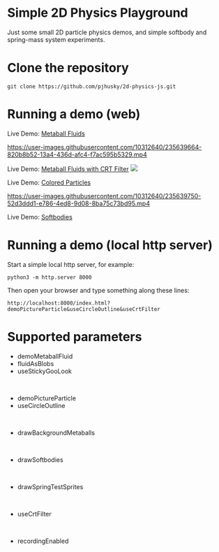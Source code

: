 # Simple 2D Physics Playground

Just some small 2D particle physics demos, and simple softbody and spring-mass system experiments.

# Clone the repository

```git clone https://github.com/pjhusky/2d-physics-js.git```

# Running a demo (web)

Live Demo: [Metaball Fluids](https://htmlpreview.github.io/?https://github.com/pjhusky/2d-physics-js/main/index.html&demoMetaballFluid&fluidAsBlobs&useStickyGooLook)
<!-- ![](/Metaball.jpg) -->
<!--
<a href="https://user-images.githubusercontent.com/10312640/235639664-820b8b52-13a4-436d-afc4-f7ac595b5329.mp4" title="Metaball Particles">
  <p align="center">
    <img width="75%" src="Metaball.jpg"/>
  </p>
</a>
-->
https://user-images.githubusercontent.com/10312640/235639664-820b8b52-13a4-436d-afc4-f7ac595b5329.mp4


Live Demo: [Metaball Fluids with CRT Filter](https://htmlpreview.github.io/?https://github.com/pjhusky/2d-physics-js/main/index.html&demoMetaballFluid&fluidAsBlobs&useStickyGooLook&useCrtFilter)
![](/MetaballCrtFilter.jpg)

Live Demo: [Colored Particles](https://htmlpreview.github.io/?https://github.com/pjhusky/2d-physics-js/main/index.html&demoPictureParticle&useCircleOutline)
<!-- ![](/PictureParticles.jpg) -->
https://user-images.githubusercontent.com/10312640/235639750-52d3ddd1-e786-4ed8-9d08-8ba75c73bd95.mp4


Live Demo: [Softbodies](https://htmlpreview.github.io/?https://github.com/pjhusky/2d-physics-js/main/index.html&drawSoftbodies)


# Running a demo (local http server)

Start a simple local http server, for example:

```python3 -m http.server 8000```

Then open your browser and type something along these lines:

```http://localhost:8000/index.html?demoPictureParticle&useCircleOutline&useCrtFilter```
<!-- [Colored Particles with CRT Filter](http://localhost:8000/index.html?demoPictureParticle&useCircleOutline&useCrtFilter) -->


# Supported parameters

- demoMetaballFluid
- fluidAsBlobs
- useStickyGooLook
<br>

- demoPictureParticle
- useCircleOutline
<br>

- drawBackgroundMetaballs
<br>

- drawSoftbodies
<br>

- drawSpringTestSprites
<br>

- useCrtFilter
<br>

- recordingEnabled
<br>